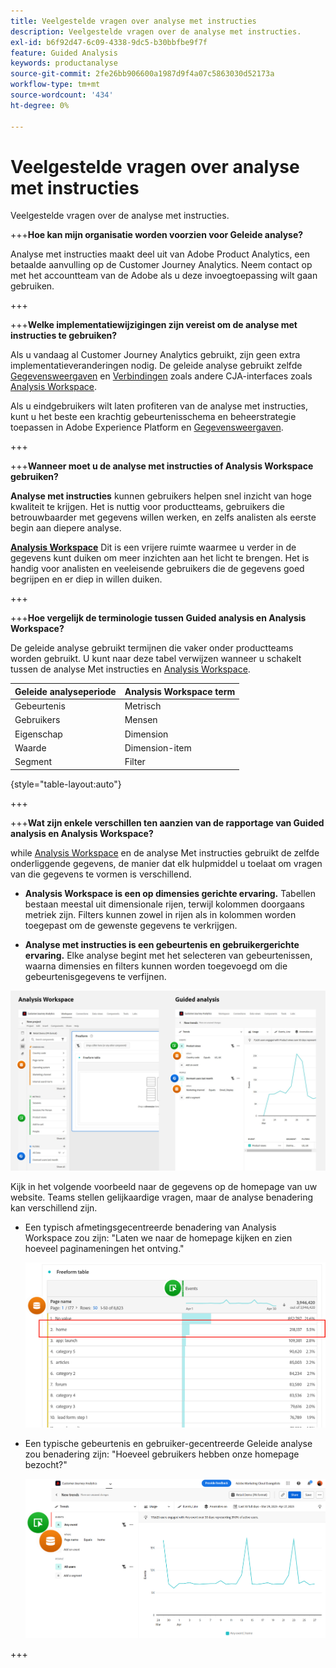 ```yaml
---
title: Veelgestelde vragen over analyse met instructies
description: Veelgestelde vragen over de analyse met instructies.
exl-id: b6f92d47-6c09-4338-9dc5-b30bbfbe9f7f
feature: Guided Analysis
keywords: productanalyse
source-git-commit: 2fe26bb906600a1987d9f4a07c5863030d52173a
workflow-type: tm+mt
source-wordcount: '434'
ht-degree: 0%

---
```


# Veelgestelde vragen over analyse met instructies

Veelgestelde vragen over de analyse met instructies.

+++**Hoe kan mijn organisatie worden voorzien voor Geleide analyse?**

Analyse met instructies maakt deel uit van Adobe Product Analytics, een betaalde aanvulling op de Customer Journey Analytics. Neem contact op met het accountteam van de Adobe als u deze invoegtoepassing wilt gaan gebruiken.

+++

+++**Welke implementatiewijzigingen zijn vereist om de analyse met instructies te gebruiken?**

Als u vandaag al Customer Journey Analytics gebruikt, zijn geen extra implementatieveranderingen nodig. De geleide analyse gebruikt zelfde [Gegevensweergaven](../data-views/data-views.md) en [Verbindingen](../connections/overview.md) zoals andere CJA-interfaces zoals [Analysis Workspace](../analysis-workspace/home.md).

Als u eindgebruikers wilt laten profiteren van de analyse met instructies, kunt u het beste een krachtig gebeurtenisschema en beheerstrategie toepassen in Adobe Experience Platform en [Gegevensweergaven](../data-views/data-views.md).

+++

+++**Wanneer moet u de analyse met instructies of Analysis Workspace gebruiken?**

**Analyse met instructies** kunnen gebruikers helpen snel inzicht van hoge kwaliteit te krijgen. Het is nuttig voor productteams, gebruikers die betrouwbaarder met gegevens willen werken, en zelfs analisten als eerste begin aan diepere analyse.

**[Analysis Workspace](../analysis-workspace/home.md)** Dit is een vrijere ruimte waarmee u verder in de gegevens kunt duiken om meer inzichten aan het licht te brengen. Het is handig voor analisten en veeleisende gebruikers die de gegevens goed begrijpen en er diep in willen duiken.

+++

+++**Hoe vergelijk de terminologie tussen Guided analysis en Analysis Workspace?**

De geleide analyse gebruikt termijnen die vaker onder productteams worden gebruikt. U kunt naar deze tabel verwijzen wanneer u schakelt tussen de analyse Met instructies en [Analysis Workspace](../analysis-workspace/home.md).

| Geleide analyseperiode | Analysis Workspace term |
| --- | --- |
| Gebeurtenis | Metrisch |
| Gebruikers | Mensen |
| Eigenschap | Dimension |
| Waarde | Dimension-item |
| Segment | Filter |

{style="table-layout:auto"}

+++

+++**Wat zijn enkele verschillen ten aanzien van de rapportage van Guided analysis en Analysis Workspace?**

while [Analysis Workspace](../analysis-workspace/home.md) en de analyse Met instructies gebruikt de zelfde onderliggende gegevens, de manier dat elk hulpmiddel u toelaat om vragen van die gegevens te vormen is verschillend.

* **Analysis Workspace is een op dimensies gerichte ervaring.** Tabellen bestaan meestal uit dimensionale rijen, terwijl kolommen doorgaans metriek zijn. Filters kunnen zowel in rijen als in kolommen worden toegepast om de gewenste gegevens te verkrijgen.

* **Analyse met instructies is een gebeurtenis en gebruikergerichte ervaring.** Elke analyse begint met het selecteren van gebeurtenissen, waarna dimensies en filters kunnen worden toegevoegd om die gebeurtenisgegevens te verfijnen.

![Analysis Workspace- en Guided-analyseweergaven](assets/structure.png)

Kijk in het volgende voorbeeld naar de gegevens op de homepage van uw website. Teams stellen gelijkaardige vragen, maar de analyse benadering kan verschillend zijn.

* Een typisch afmetingsgecentreerde benadering van Analysis Workspace zou zijn: &quot;Laten we naar de homepage kijken en zien hoeveel paginameningen het ontving.&quot;

  ![Dimension gecentreerd](assets/dimension-centered.png)

* Een typische gebeurtenis en gebruiker-gecentreerde Geleide analyse zou benadering zijn: &quot;Hoeveel gebruikers hebben onze homepage bezocht?&quot;

  ![Gebeurtenis gecentreerd](assets/event-centered.png)

+++
